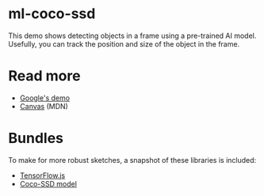 # ml-coco-ssd

This demo shows detecting objects in a frame using a pre-trained AI model. Usefully, you can track the position and size of the object in the frame.

# Read more

* [Google's demo](https://github.com/tensorflow/tfjs-models/tree/master/coco-ssd)
* [Canvas](https://developer.mozilla.org/en-US/docs/Web/API/Canvas_API/Tutorial/) (MDN)

# Bundles

To make for more robust sketches, a snapshot of these libraries is included:

* [TensorFlow.js](https://cdn.jsdelivr.net/npm/@tensorflow/tfjs)
* [Coco-SSD model](https://cdn.jsdelivr.net/npm/@tensorflow-models/coco-ssd)

